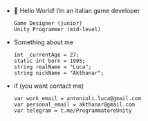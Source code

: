 - 👋 Hello World! I’m an italian game developer


      Game Designer (junior)
      Unity Programmer (mid-level)

- Something about me

      int _currentAge = 27;
      static int born = 1995;
      string realName = "Luca";
      string nickName = "Akthanar";

- if (you want contact me)

      var work_email = antonioli.luca@gmail.com
      var personal_email = akthanar@gmail.com
      var telegram = t.me/ProgrammatoreUnity



<!---
Akthanar/Akthanar is a ✨ special ✨ repository because its `README.md` (this file) appears on your GitHub profile.
You can click the Preview link to take a look at your changes.
--->
